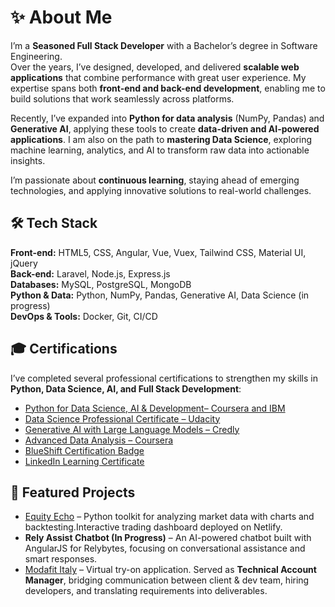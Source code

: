 # ✨ About Me

I’m a **Seasoned Full Stack Developer** with a Bachelor’s degree in Software Engineering.  
Over the years, I’ve designed, developed, and delivered **scalable web applications** that combine performance with great user experience. My expertise spans both **front-end and back-end development**, enabling me to build solutions that work seamlessly across platforms.

Recently, I’ve expanded into **Python for data analysis** (NumPy, Pandas) and **Generative AI**, applying these tools to create **data-driven and AI-powered applications**. I am also on the path to **mastering Data Science**, exploring machine learning, analytics, and AI to transform raw data into actionable insights.

I’m passionate about **continuous learning**, staying ahead of emerging technologies, and applying innovative solutions to real-world challenges.

## 🛠 Tech Stack

**Front-end:** HTML5, CSS, Angular, Vue, Vuex, Tailwind CSS, Material UI, jQuery  
**Back-end:** Laravel, Node.js, Express.js  
**Databases:** MySQL, PostgreSQL, MongoDB  
**Python & Data:** Python, NumPy, Pandas, Generative AI, Data Science (in progress)  
**DevOps & Tools:** Docker, Git, CI/CD

## 🎓 Certifications

I’ve completed several professional certifications to strengthen my skills in **Python, Data Science, AI, and Full Stack Development**:

- [Python for Data Science, AI & Development– Coursera and IBM](https://www.coursera.org/account/accomplishments/verify/IHYOKYTLTQ6T)
- [Data Science Professional Certificate – Udacity](https://www.udacity.com/certificate/e/dd544336-4824-11f0-aba9-4b9bff61c338)
- [Generative AI with Large Language Models – Credly](https://www.credly.com/badges/cf70b30a-7050-4ac4-8139-ee612008ceb4/linked_in_profile)
- [Advanced Data Analysis – Coursera](https://www.coursera.org/account/accomplishments/verify/IHYOKYTLTQ6T)
- [BlueShift Certification Badge](https://cdn.getblueshift.com/bee/images/ed5b8755-0989-4944-9ca5-287bb68e4a22/Certification%20Badge%2010_1.jpg?bsft_eid=ba391f4a-c88d-fe4f-79c3-9a166d1bafb8&bsft_clkid=c1dc6af9-272a-49d0-8299-cd7f7c24a618&bsft_uid=8f658359-7bcd-4cca-a13c-b9bbc3b1b3b4&bsft_mid=0b9813ba-78b1-40ef-82d8-bf8f316e148d&bsft_txnid=5a464ad2-8bc0-4441-8aa2-ae68b6dffc7f&bsft_aaid=8d7e276e-4a10-41b2-8868-423fe96dd6b2&bsft_mime_type=html&bsft_ek=2025-08-04T20%3A59%3A39Z&bsft_lx=3&bsft_tv=12)
- [LinkedIn Learning Certificate](https://www.linkedin.com/learning/certificates/b096763e22b3af4e58737bab82ad961726d911679b2df73c73bad7896405c294)
  
## 🚀 Featured Projects

- [Equity Echo](https://equity-echo.netlify.app/) – Python toolkit for analyzing market data with charts and backtesting.Interactive trading dashboard deployed on Netlify.
- **Rely Assist Chatbot (In Progress)** – An AI-powered chatbot built with AngularJS for Relybytes, focusing on conversational assistance and smart responses.
- [Modafit Italy](https://modafit-italia.com/en) – Virtual try-on application. Served as **Technical Account Manager**, bridging communication between client & dev team, hiring developers, and translating requirements into deliverables.


